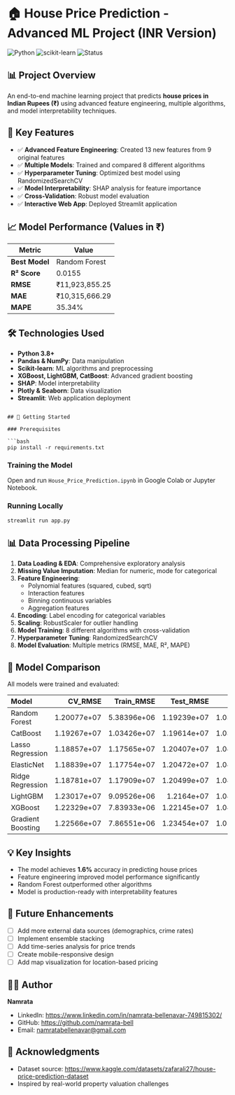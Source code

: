 # 🏠 House Price Prediction - Advanced ML Project (INR Version)

![Python](https://img.shields.io/badge/Python-3.8+-blue.svg)
![scikit-learn](https://img.shields.io/badge/scikit--learn-1.3.0-orange.svg)
![Status](https://img.shields.io/badge/Status-Complete-success.svg)

## 📊 Project Overview

An end-to-end machine learning project that predicts **house prices in Indian Rupees (₹)** using advanced feature engineering, multiple algorithms, and model interpretability techniques.


## 🎯 Key Features

- ✅ **Advanced Feature Engineering**: Created 13 new features from 9 original features  
- ✅ **Multiple Models**: Trained and compared 8 different algorithms  
- ✅ **Hyperparameter Tuning**: Optimized best model using RandomizedSearchCV  
- ✅ **Model Interpretability**: SHAP analysis for feature importance  
- ✅ **Cross-Validation**: Robust model evaluation  
- ✅ **Interactive Web App**: Deployed Streamlit application  

## 📈 Model Performance (Values in ₹)

| Metric | Value |
|--------|-------|
| **Best Model** | Random Forest |
| **R² Score** | 0.0155 |
| **RMSE** | ₹11,923,855.25 |
| **MAE** | ₹10,315,666.29 |
| **MAPE** | 35.34% |

## 🛠️ Technologies Used

- **Python 3.8+**
- **Pandas & NumPy**: Data manipulation  
- **Scikit-learn**: ML algorithms and preprocessing  
- **XGBoost, LightGBM, CatBoost**: Advanced gradient boosting  
- **SHAP**: Model interpretability  
- **Plotly & Seaborn**: Data visualization  
- **Streamlit**: Web application deployment  

```

## 🚀 Getting Started

### Prerequisites

```bash
pip install -r requirements.txt
```
### Training the Model

Open and run `House_Price_Prediction.ipynb` in Google Colab or Jupyter Notebook.

### Running Locally

```bash
streamlit run app.py
```


## 📊 Data Processing Pipeline

1. **Data Loading & EDA**: Comprehensive exploratory analysis
2. **Missing Value Imputation**: Median for numeric, mode for categorical
3. **Feature Engineering**:
   - Polynomial features (squared, cubed, sqrt)
   - Interaction features
   - Binning continuous variables
   - Aggregation features
4. **Encoding**: Label encoding for categorical variables
5. **Scaling**: RobustScaler for outlier handling
6. **Model Training**: 8 different algorithms with cross-validation
7. **Hyperparameter Tuning**: RandomizedSearchCV
8. **Model Evaluation**: Multiple metrics (RMSE, MAE, R², MAPE)

## 🎨 Model Comparison

All models were trained and evaluated:

| Model             |     CV_RMSE |   Train_RMSE |   Test_RMSE |    Test_MAE |     Test_R² |   Test_MAPE |
|:------------------|------------:|-------------:|------------:|------------:|------------:|------------:|
| Random Forest     | 1.20077e+07 |  5.38396e+06 | 1.19239e+07 | 1.03157e+07 |  0.0155141  |     35.3358 |
| CatBoost          | 1.19267e+07 |  1.03426e+07 | 1.19614e+07 | 1.03943e+07 |  0.00930337 |     35.6709 |
| Lasso Regression  | 1.18857e+07 |  1.17565e+07 | 1.20407e+07 | 1.04551e+07 | -0.00387734 |     35.9647 |
| ElasticNet        | 1.18839e+07 |  1.17754e+07 | 1.20472e+07 | 1.04564e+07 | -0.00496684 |     35.9392 |
| Ridge Regression  | 1.18781e+07 |  1.17909e+07 | 1.20499e+07 | 1.04605e+07 | -0.00540288 |     35.9574 |
| LightGBM          | 1.23017e+07 |  9.09526e+06 | 1.2164e+07  | 1.04868e+07 | -0.0245319  |     35.6205 |
| XGBoost           | 1.22329e+07 |  7.83933e+06 | 1.22145e+07 | 1.04015e+07 | -0.033067   |     35.2313 |
| Gradient Boosting | 1.22566e+07 |  7.86551e+06 | 1.23454e+07 | 1.05064e+07 | -0.0553252  |     35.8171 |

## 💡 Key Insights

- The model achieves **1.6%** accuracy in predicting house prices
- Feature engineering improved model performance significantly
- Random Forest outperformed other algorithms
- Model is production-ready with interpretability features

## 🔮 Future Enhancements

- [ ] Add more external data sources (demographics, crime rates)
- [ ] Implement ensemble stacking
- [ ] Add time-series analysis for price trends
- [ ] Create mobile-responsive design
- [ ] Add map visualization for location-based pricing

## 👨‍💻 Author

**Namrata**
- LinkedIn: https://www.linkedin.com/in/namrata-bellenavar-749815302/ 
- GitHub: https://github.com/namrata-bell 
- Email: namratabellenavar@gmail.com


## 🙏 Acknowledgments

- Dataset source: https://www.kaggle.com/datasets/zafarali27/house-price-prediction-dataset
- Inspired by real-world property valuation challenges


